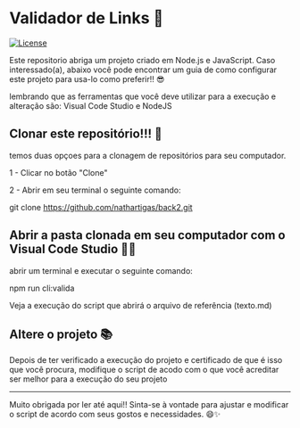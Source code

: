 # Validador de Links 🚀

[![License](https://img.shields.io/badge/License-MIT-blue.svg)](LICENSE)

Este repositorio abriga um projeto criado em Node.js e JavaScript. Caso interessado(a), abaixo você pode encontrar um guia de como configurar este projeto para usa-lo como preferir!! 😎

lembrando que as ferramentas que você deve utilizar para a execução e alteração são: Visual Code Studio e NodeJS

## Clonar este repositório!!! 🚀
temos duas opçoes para a clonagem de repositórios para seu computador.

1 - Clicar no botão "Clone"

2 - Abrir em seu terminal o seguinte comando:

git clone https://github.com/nathartigas/back2.git

## Abrir a pasta clonada em seu computador com o Visual Code Studio 🙋‍♂️

abrir um terminal e executar o seguinte comando:

npm run cli:valida

Veja a execução do script que abrirá o arquivo de referência (texto.md)

## Altere o projeto 📚

Depois de ter verificado a execução do projeto e certificado de que é isso que você procura, modifique o script de acodo com o que você acreditar ser melhor para a execução do seu projeto

---

Muito obrigada por ler até aqui!! Sinta-se à vontade para ajustar e modificar o script de acordo com seus gostos e necessidades. 😄✨
